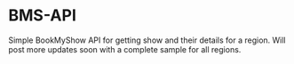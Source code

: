 # BMS-API
Simple BookMyShow API for getting show and their details for a region.
Will post more updates soon with a complete sample for all regions.
